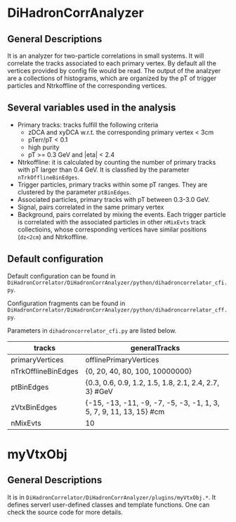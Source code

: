 # DiHadronCorrAnalyzer
## General Descriptions
It is an analyzer for two-particle correlations in small systems. 
It will correlate the tracks associated to each primary vertex.
By default all the vertices provided by config file would be read.
The output of the analzyer are a collections of histograms, which
are organized by the pT of trigger particles and Ntrkoffline of the
corresponding vertices. 

## Several variables used in the analysis
- Primary tracks: tracks fulfill the following criteria
    * zDCA and xyDCA w.r.t. the corresponding primary vertex < 3cm
    * pTerr/pT < 0.1 
    * high purity
    * pT >= 0.3 GeV and |eta| < 2.4
- Ntrkoffline: it is calculated by counting the
  number of primary tracks with pT larger than 0.4 GeV. 
  It is classfied by the parameter `nTrkOfflineBinEdges`.
- Trigger particles, primary tracks within some pT ranges. They are clustered 
  by the parameter `ptBinEdges`.
- Associated particles, primary tracks with pT between 0.3-3.0 GeV.
- Signal, pairs correlated in the same primary vertex
- Background, pairs correlated by mixing the events. Each trigger particle
  is correlated with the associated particles in other `nMixEvts` track collectioins,
  whose corresponding vertices have similar positions (`dz<2cm`) and Ntrkoffline.

## Default configuration
Default configuration can be found in 
`DiHadronCorrelator/DiHadronCorrAnalyzer/python/dihadroncorrelator_cfi.py`.

Configuration fragments can be found in
`DiHadronCorrelator/DiHadronCorrAnalyzer/python/dihadroncorrelator_cff.py`.

Parameters in `dihadroncorrelator_cfi.py` are listed below.

|tracks             |generalTracks                                                     |
|-------------------|------------------------------------------------------------------|
|primaryVertices    |offlinePrimaryVertices                                            |
|nTrkOfflineBinEdges|{0, 20, 40, 80, 100, 10000000}                                    |
|ptBinEdges         |{0.3, 0.6, 0.9, 1.2, 1.5, 1.8, 2.1, 2.4, 2.7, 3} #GeV             |
|zVtxBinEdges       |{-15, -13, -11, -9, -7, -5, -3, -1, 1, 3, 5, 7, 9, 11, 13, 15} #cm|
|nMixEvts           |10                                                                |


# myVtxObj
## General Descriptions
It is in 
`DiHadronCorrelator/DiHadronCorrAnalyzer/plugins/myVtxObj.*`. It defines serverl 
user-defined classes and template functions. One can check the source code for more details.
